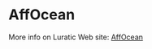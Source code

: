 # AffOcean

More info on Luratic Web site: [AffOcean](https://www.luratic.com/posts/templates/tags/affocean)
